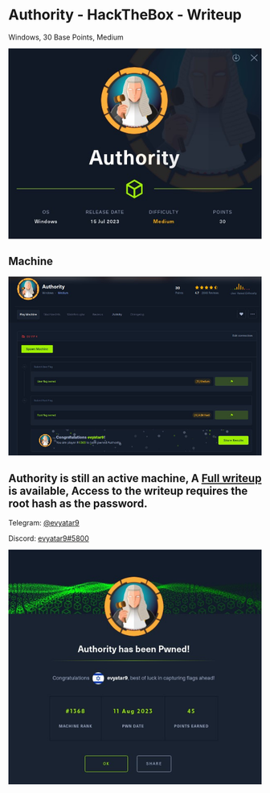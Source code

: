 # Authority - HackTheBox - Writeup
Windows, 30 Base Points, Medium

![info.JPG](images/info.JPG)

## Machine

![‏‏Authority.JPG](images/Authority.JPG)
 
## Authority is still an active machine, A [Full writeup](Authority-Writeup.pdf) is available, Access to the writeup requires the root hash as the password.

Telegram: [@evyatar9](https://t.me/evyatar9)

Discord: [evyatar9#5800](https://discordapp.com/users/812805349815091251)

![pwn.JPG](images/pwn.JPG)